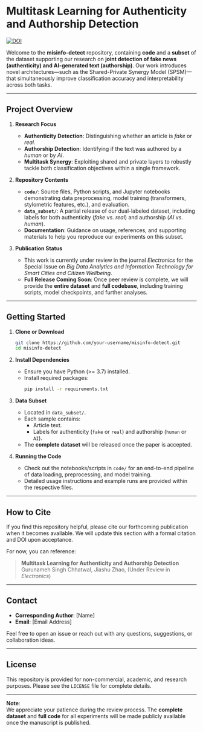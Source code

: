 # Multitask Learning for Authenticity and Authorship Detection
[![DOI](https://zenodo.org/badge/DOI/10.5281/zenodo.14804398.svg)](https://doi.org/10.5281/zenodo.14804398)


Welcome to the **misinfo-detect** repository, containing **code** and a **subset** of the dataset supporting our research on **joint detection of fake news (authenticity) and AI-generated text (authorship)**. Our work introduces novel architectures—such as the Shared-Private Synergy Model (SPSM)—that simultaneously improve classification accuracy and interpretability across both tasks.

---

## Project Overview

1. **Research Focus**  
   - **Authenticity Detection**: Distinguishing whether an article is *fake* or *real*.  
   - **Authorship Detection**: Identifying if the text was authored by a *human* or by *AI*.  
   - **Multitask Synergy**: Exploiting shared and private layers to robustly tackle both classification objectives within a single framework.

2. **Repository Contents**  
   - **`code/`**: Source files, Python scripts, and Jupyter notebooks demonstrating data preprocessing, model training (transformers, stylometric features, etc.), and evaluation.  
   - **`data_subset/`**: A partial release of our dual-labeled dataset, including labels for both authenticity (*fake* vs. *real*) and authorship (*AI* vs. *human*).  
   - **Documentation**: Guidance on usage, references, and supporting materials to help you reproduce our experiments on this subset.

3. **Publication Status**  
   - This work is currently under review in the journal *Electronics* for the Special Issue on *Big Data Analytics and Information Technology for Smart Cities and Citizen Wellbeing*.  
   - **Full Release Coming Soon**: Once peer review is complete, we will provide the **entire dataset** and **full codebase**, including training scripts, model checkpoints, and further analyses.

---

## Getting Started

1. **Clone or Download**
   ```bash
   git clone https://github.com/your-username/misinfo-detect.git
   cd misinfo-detect
   ```
2. **Install Dependencies**
   - Ensure you have Python (>= 3.7) installed.  
   - Install required packages:
     ```bash
     pip install -r requirements.txt
     ```
3. **Data Subset**
   - Located in `data_subset/`.  
   - Each sample contains:
     - Article text.  
     - Labels for authenticity (`fake` or `real`) and authorship (`human` or `AI`).  
   - The **complete dataset** will be released once the paper is accepted.

4. **Running the Code**
   - Check out the notebooks/scripts in `code/` for an end-to-end pipeline of data loading, preprocessing, and model training.  
   - Detailed usage instructions and example runs are provided within the respective files.

---

## How to Cite

If you find this repository helpful, please cite our forthcoming publication when it becomes available. We will update this section with a formal citation and DOI upon acceptance.

For now, you can reference:

> **Multitask Learning for Authenticity and Authorship Detection**  
> Gurunameh Singh Chhatwal, Jiashu Zhao, (Under Review in *Electronics*)

---

## Contact

- **Corresponding Author**: [Name]  
- **Email**: [Email Address]

Feel free to open an issue or reach out with any questions, suggestions, or collaboration ideas.

---

## License

This repository is provided for non-commercial, academic, and research purposes. Please see the `LICENSE` file for complete details.

---

**Note**:  
We appreciate your patience during the review process. The **complete dataset** and **full code** for all experiments will be made publicly available once the manuscript is published.
```